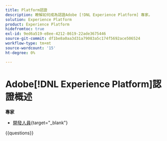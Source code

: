 ```yaml
---
title: Platform認證
description: 瞭解如何成為認證Adobe [!DNL Experience Platform] 專家。
solution: Experience Platform
product: Experience Platform
hidefromtoc: true
exl-id: 9ed6a519-e8ee-4212-8619-22ade3675446
source-git-commit: df1be8a0aa3d31a79083a5c174f5692ace506524
workflow-type: tm+mt
source-wordcount: '15'
ht-degree: 0%

---
```


# Adobe[!DNL Experience Platform]認證概述

**專家**

* [開發人員](/help/certifications/aep/aep-e-foundations.md){target="_blank"} <!--AD0-E601-->

{{questions}}

